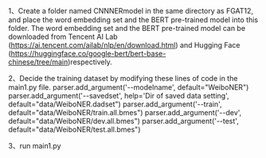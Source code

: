1、Create a folder named CNNNERmodel in the same directory as FGAT12, and place the word embedding set and the BERT pre-trained model into this folder. The word embedding set and the BERT pre-trained model can be downloaded from Tencent AI Lab (https://ai.tencent.com/ailab/nlp/en/download.html) and Hugging Face (https://huggingface.co/google-bert/bert-base-chinese/tree/main)respectively.

2、Decide the training dataset by modifying these lines of code in the main1.py file.
    parser.add_argument('--modelname', default="WeiboNER")
    parser.add_argument('--savedset', help='Dir of saved data setting', default="data/WeiboNER.dadset")
    parser.add_argument('--train', default="data/WeiboNER/train.all.bmes")
    parser.add_argument('--dev', default="data/WeiboNER/dev.all.bmes")
    parser.add_argument('--test', default="data/WeiboNER/test.all.bmes")

3、run main1.py

